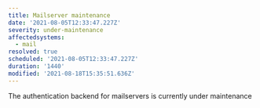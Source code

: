 ```yaml
---
title: Mailserver maintenance
date: '2021-08-05T12:33:47.227Z'
severity: under-maintenance
affectedsystems:
  - mail
resolved: true
scheduled: '2021-08-05T12:33:47.227Z'
duration: '1440'
modified: '2021-08-18T15:35:51.636Z'
---
```

The authentication backend for mailservers is currently under maintenance

<!--- language code: en -->
